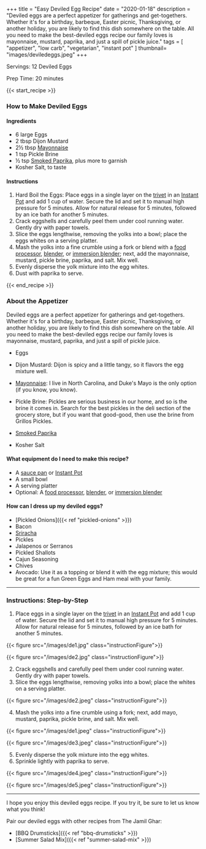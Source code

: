 +++
title = "Easy Deviled Egg Recipe"
date = "2020-01-18"
description = "Deviled eggs are a perfect appetizer for gatherings and get-togethers. Whether it's for a birthday, barbeque, Easter picnic, Thanksgiving, or another holiday, you are likely to find this dish somewhere on the table. All you need to make the best-deviled eggs recipe our family loves is mayonnaise, mustard, paprika, and just a spill of pickle juice."
tags = [
    "appetizer",
    "low carb",
    "vegetarian",
    "instant pot"
]
thumbnail= "images/deviledeggs.jpeg"
+++

Servings: 12 Deviled Eggs <!--more-->

Prep Time: 20 minutes 

{{< start_recipe >}}

### How to Make Deviled Eggs 

#### Ingredients  

* 6 large Eggs 
* 2 tbsp Dijon Mustard
* 2½ tbsp [Mayonnaise](https://amzn.to/3lHUpPH)
* 1 tsp Pickle Brine 
* ½ tsp [Smoked Paprika](https://amzn.to/2ZzYHAO), plus more to garnish
* Kosher Salt, to taste  

#### Instructions

1. Hard Boil the Eggs: Place eggs in a single layer on the [trivet](https://amzn.to/38G3NNi) in an [Instant Pot](https://amzn.to/3qfNYCZ) and add 1 cup of water. Secure the lid and set it to manual high pressure for 5 minutes. Allow for natural release for 5 minutes, followed by an ice bath for another 5 minutes.  
2. Crack eggshells and carefully peel them under cool running water. Gently dry with paper towels. 
3. Slice the eggs lengthwise, removing the yolks into a bowl; place the eggs whites on a serving platter. 
4. Mash the yolks into a fine crumble using a fork or blend with a [food processor](https://amzn.to/3Dtt1Lh), [blender](https://amzn.to/3Ds9LxF), or [immersion blender](https://amzn.to/3DtTU1u); next, add the mayonnaise, mustard, pickle brine, paprika, and salt. Mix well. 
5. Evenly disperse the yolk mixture into the egg whites. 
6. Dust with paprika to serve.

{{< end_recipe >}}

### About the Appetizer 

Deviled eggs are a perfect appetizer for gatherings and get-togethers. Whether it's for a birthday, barbeque, Easter picnic, Thanksgiving, or another holiday, you are likely to find this dish somewhere on the table. All you need to make the best-deviled eggs recipe our family loves is mayonnaise, mustard, paprika, and just a spill of pickle juice.

* Eggs 

* Dijon Mustard: Dijon is spicy and a little tangy, so it flavors the egg mixture well.  

* [Mayonnaise](https://amzn.to/3lHUpPH): I live in North Carolina, and Duke's Mayo is the only option (if you know, you know). 

* Pickle Brine: Pickles are serious business in our home, and so is the brine it comes in. Search for the best pickles in the deli section of the grocery store, but if you want that good-good, then use the brine from Grillos Pickles. 

* [Smoked Paprika](https://amzn.to/2ZzYHAO)

* Kosher Salt

#### What equipment do I need to make this recipe?

* A [sauce pan](https://amzn.to/335bAEl) or [Instant Pot](https://amzn.to/3qfNYCZ)
* A small bowl 
* A serving platter 
* Optional: A [food processor](https://amzn.to/3Dtt1Lh), [blender](https://amzn.to/3Ds9LxF), or [immersion blender](https://amzn.to/3DtTU1u)

#### How can I dress up my deviled eggs? 

* [Pickled Onions]({{< ref "pickled-onions" >}})
* Bacon 
* [Sriracha](https://amzn.to/3xX8UUF)
* Pickles
* Jalapenos or Serranos 
* Pickled Shallots
* Cajun Seasoning 
* Chives 
* Avocado: Use it as a topping or blend it with the egg mixture; this would be great for a fun Green Eggs and Ham meal with your family. 

---- 

### Instructions: Step-by-Step 

1. Place eggs in a single layer on the [trivet](https://amzn.to/38G3NNi) in an [Instant Pot](https://amzn.to/3qfNYCZ) and add 1 cup of water. Secure the lid and set it to manual high pressure for 5 minutes. Allow for natural release for 5 minutes, followed by an ice bath for another 5 minutes.  

{{< figure src="/images/de1.jpg" class="instructionFigure">}}

{{< figure src="/images/de2.jpg" class="instructionFigure">}}

2. Crack eggshells and carefully peel them under cool running water. Gently dry with paper towels. 
3. Slice the eggs lengthwise, removing yolks into a bowl; place the whites on a serving platter. 

{{< figure src="/images/de2.jpeg" class="instructionFigure">}}

4. Mash the yolks into a fine crumble using a fork; next, add mayo, mustard, paprika, pickle brine, and salt. Mix well. 

{{< figure src="/images/de1.jpeg" class="instructionFigure">}}

{{< figure src="/images/de3.jpeg" class="instructionFigure">}}

5. Evenly disperse the yolk mixture into the egg whites. 
6. Sprinkle lightly with paprika to serve.

{{< figure src="/images/de4.jpeg" class="instructionFigure">}}

{{< figure src="/images/de5.jpeg" class="instructionFigure">}}

---- 

I hope you enjoy this deviled eggs recipe. If you try it, be sure to let us know what you think!

Pair our deviled eggs with other recipes from The Jamil Ghar:

* [BBQ Drumsticks]({{< ref "bbq-drumsticks" >}})
* [Summer Salad Mix]({{< ref "summer-salad-mix" >}})
